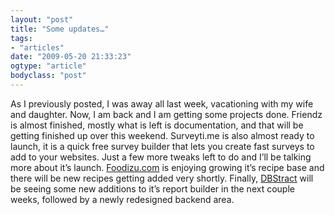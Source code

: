 ```yaml
---
layout: "post"
title: "Some updates…"
tags: 
- "articles"
date: "2009-05-20 21:33:23"
ogtype: "article"
bodyclass: "post"
---
```


As I previously posted, I was away all last week, vacationing with my wife and daughter. Now, I am back and I am getting some projects done. Friendz is almost finished, mostly what is left is documentation, and that will be getting finished up over this weekend. Surveyti.me is also almost ready to launch, it is a quick free survey builder that lets you create fast surveys to add to your websites. Just a few more tweaks left to do and I’ll be talking more about it’s launch. [Foodizu.com](http://www.foodizu.com) is enjoying growing it’s recipe base and there will be new recipes getting added very shortly. Finally, [DBStract](http://www.dbstract.com) will be seeing some new additions to it’s report builder in the next couple weeks, followed by a newly redesigned backend area.